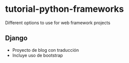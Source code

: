 # tutorial-python-frameworks
Different options to use for web framework projects

## Django
- Proyecto de blog con traducción
- Incluye uso de bootstrap

